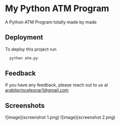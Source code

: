 
# My Python ATM Program

A Python ATM Program totally made by made



## Deployment

To deploy this project run

```bash
  python atm.py
```


## Feedback

If you have any feedback, please reach out to us at arabitprinceleonar1@gmail.com

## Screenshots

![image](screenshot 1.png)
![image](screenshot 2.png)

